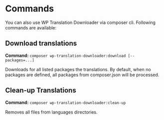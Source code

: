 # Commands

You can also use WP Translation Downloader via composer cli. Following commands are available:

## Download translations

**Command:** `composer wp-translation-downloader:download [--packages=...]`

Downloads for all listed packages the translations. By default, when no packages are defined, all packages from composer.json will be processed.

## Clean-up Translations

**Command:** `composer wp-translation-downloader:clean-up`

Removes all files from languages directories.
